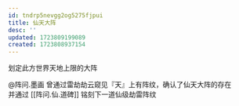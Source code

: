 ```yaml
---
id: tndrp5nevgg2og5275fjpui
title: 仙天大阵
desc: ''
updated: 1723809199089
created: 1723808937154
---
```


划定此方世界天地上限的大阵

@阵问.墨画 曾通过雷劫劫云窥见『天』上有阵纹，确认了仙天大阵的存在  
并通过 [[阵问.仙.道碑]] 铭刻下一道仙级劫雷阵纹
